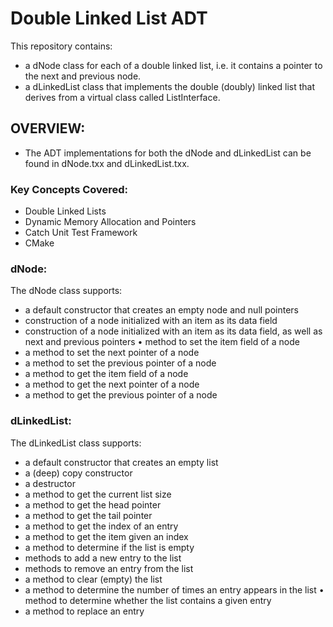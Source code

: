 # Double Linked List ADT

This repository contains:

- a dNode class for each of a double linked list, i.e. it contains a pointer to the next and previous node.
- a dLinkedList class that implements the double (doubly) linked list that derives from a virtual class called ListInterface.

## OVERVIEW:

- The ADT implementations for both the dNode and dLinkedList can be found in dNode.txx and dLinkedList.txx.

### Key Concepts Covered:

- Double Linked Lists
- Dynamic Memory Allocation and Pointers
- Catch Unit Test Framework
- CMake

### dNode:

The dNode class supports:

- a default constructor that creates an empty node and null pointers
- construction of a node initialized with an item as its data field
- construction of a node initialized with an item as its data field, as well as next and previous pointers • method to set the item field of a node
- a method to set the next pointer of a node
- a method to set the previous pointer of a node
- a method to get the item field of a node
- a method to get the next pointer of a node
- a method to get the previous pointer of a node

### dLinkedList:

The dLinkedList class supports:

- a default constructor that creates an empty list
- a (deep) copy constructor
- a destructor
- a method to get the current list size
- a method to get the head pointer
- a method to get the tail pointer
- a method to get the index of an entry
- a method to get the item given an index
- a method to determine if the list is empty
- methods to add a new entry to the list
- methods to remove an entry from the list
- a method to clear (empty) the list
- a method to determine the number of times an entry appears in the list • method to determine whether the list contains a given entry
- a method to replace an entry



